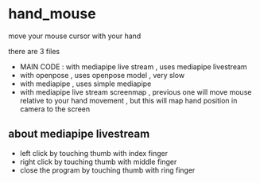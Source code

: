 # hand_mouse

move your mouse cursor with your hand

there are 3 files

- MAIN CODE : with mediapipe live stream , uses mediapipe livestream
- with openpose , uses openpose model , very slow
- with mediapipe , uses simple mediapipe
- with mediapipe live stream screenmap , previous one will move mouse relative to your hand movement , but this will map hand position in camera to the screen

## about mediapipe livestream

- left click by touching thumb with index finger
- right click by touching thumb with middle finger
- close the program by touching thumb with ring finger
